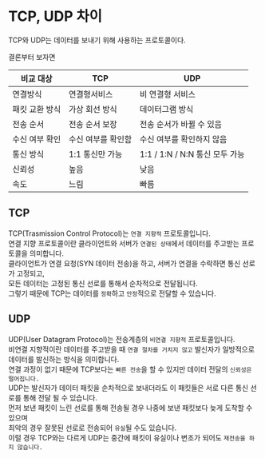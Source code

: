 # TCP, UDP 차이

TCP와 UDP는 데이터를 보내기 위해 사용하는 프로토콜이다.

결론부터 보자면

비교 대상|TCP|UDP
---|---|---
연결방식|연결형서비스|비 연결형 서비스
패킷 교환 방식|가상 회선 방식|데이터그램 방식
전송 순서|전송 순서 보장|전송 순서가 바뀔 수 있음
수신 여부 확인|수신 여부를 확인함|수신 여부를 확인하지 않음
통신 방식|1:1 통신만 가능|1:1 / 1:N / N:N 통신 모두 가능
신뢰성|높음|낮음
속도|느림|빠름    


## TCP
TCP(Trasmission Control Protocol)는 `연결 지향적` 프로토콜입니다.<br>
연결 지향 프로토콜이란 클라이언트와 서버가 `연결된 상태`에서 데이터를 주고받는 프로토콜을 의미합니다.<br>
클라이언트가 연결 요청(SYN 데이터 전송)을 하고, 서버가 연결을 수락하면 통신 선로가 고정되고,<br>
모든 데이터는 고정된 통신 선로를 통해서 순차적으로 전달됩니다.<br>
그렇기 때문에 TCP는 데이터를 `정확`하고 `안정`적으로 전달할 수 있습니다.

## UDP
UDP(User Datagram Protocol)는 전송계층의 `비연결 지향적` 프로토콜입니다.<br>
비연결 지향적이란 데이터를 주고받을 때 `연결 절차를 거치지 않고` 발신자가 일방적으로 데이터를 발신하는 방식을 의미합니다.<br>
연결 과정이 없기 때문에 TCP보다는 `빠른 전송`을 할 수 있지만 데이터 전달의 `신뢰성은 떨어집니다.`<br>
UDP는 발신자가 데이터 패킷을 순차적으로 보내더라도 이 패킷들은 서로 다른 통신 선로를 통해 전달 될 수 있습니다.<br>
먼저 보낸 패킷이 느린 선로를 통해 전송될 경우 나중에 보낸 패킷보다 늦게 도착할 수 있으며<br>
최악의 경우 잘못된 선로로 전송되어 `유실`될 수도 있습니다.<br>
이럴 경우 TCP와는 다르게 UDP는 중간에 패킷이 유실이나 변조가 되어도 `재전송을 하지 않습니다.` 